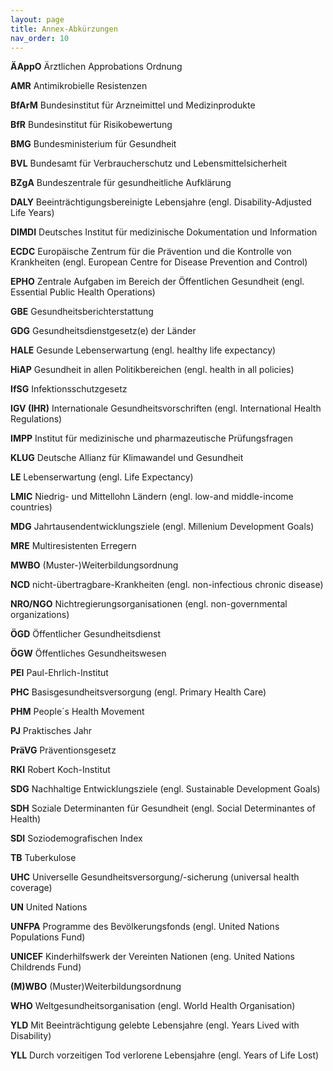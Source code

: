 ```yaml
---
layout: page
title: Annex-Abkürzungen
nav_order: 10
---
```


**ÄAppO** Ärztlichen Approbations Ordnung

**AMR** Antimikrobielle Resistenzen

**BfArM** Bundesinstitut für Arzneimittel und Medizinprodukte

**BfR** Bundesinstitut für Risikobewertung

**BMG** Bundesministerium für Gesundheit

**BVL** Bundesamt für Verbraucherschutz und Lebensmittelsicherheit

**BZgA** Bundeszentrale für gesundheitliche Aufklärung

**DALY** Beeinträchtigungsbereinigte Lebensjahre (engl.
Disability-Adjusted Life Years)

**DIMDI** Deutsches Institut für medizinische Dokumentation und
Information

**ECDC** Europäische Zentrum für die Prävention und die Kontrolle von
Krankheiten (engl. European Centre for Disease Prevention and Control)

**EPHO** Zentrale Aufgaben im Bereich der Öffentlichen Gesundheit (engl.
Essential Public Health Operations)

**GBE** Gesundheitsberichterstattung

**GDG** Gesundheitsdienstgesetz(e) der Länder

**HALE** Gesunde Lebenserwartung (engl. healthy life expectancy)

**HiAP** Gesundheit in allen Politikbereichen (engl. health in all
policies)

**IfSG** Infektionsschutzgesetz

**IGV (IHR)** Internationale Gesundheitsvorschriften (engl. International
Health Regulations)

**IMPP** Institut für medizinische und pharmazeutische Prüfungsfragen

**KLUG** Deutsche Allianz für Klimawandel und Gesundheit

**LE** Lebenserwartung (engl. Life Expectancy)

**LMIC** Niedrig- und Mittellohn Ländern (engl. low-and middle-income
countries)

**MDG** Jahrtausendentwicklungsziele (engl. Millenium Development Goals)

**MRE** Multiresistenten Erregern

**MWBO** (Muster-)Weiterbildungsordnung

**NCD** nicht-übertragbare-Krankheiten (engl. non-infectious chronic
disease)

**NRO/NGO** Nichtregierungsorganisationen (engl. non-governmental
organizations)

**ÖGD** Öffentlicher Gesundheitsdienst

**ÖGW** Öffentliches Gesundheitswesen

**PEI** Paul-Ehrlich-Institut

**PHC** Basisgesundheitsversorgung (engl. Primary Health Care)

**PHM** People´s Health Movement

**PJ** Praktisches Jahr

**PräVG** Präventionsgesetz

**RKI** Robert Koch-Institut

**SDG** Nachhaltige Entwicklungsziele (engl. Sustainable Development
Goals)

**SDH** Soziale Determinanten für Gesundheit (engl. Social Determinantes
of Health)

**SDI** Soziodemografischen Index

**TB** Tuberkulose

**UHC** Universelle Gesundheitsversorgung/-sicherung (universal health
coverage)

**UN** United Nations

**UNFPA** Programme des Bevölkerungsfonds (engl. United Nations
Populations Fund)

**UNICEF** Kinderhilfswerk der Vereinten Nationen (eng. United Nations
Childrends Fund)

**(M)WBO** (Muster)Weiterbildungsordnung

**WHO** Weltgesundheitsorganisation (engl. World Health Organisation)

**YLD** Mit Beeinträchtigung gelebte Lebensjahre (engl. Years Lived with
Disability)

**YLL** Durch vorzeitigen Tod verlorene Lebensjahre (engl. Years of Life
Lost)
